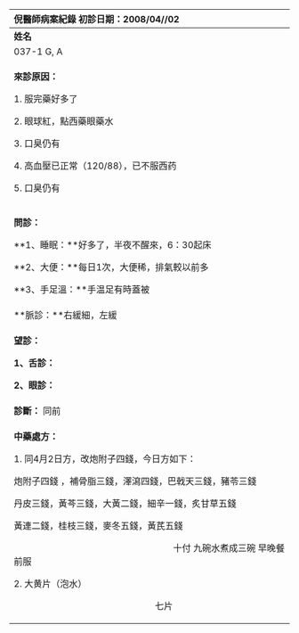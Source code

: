 ﻿|**倪醫師病案紀錄**     初診日期：2008/04//02|
| :- |
|**姓名**|**性別：**|**年齡及體型**|**來診日期：**|
|037-1 G, A|Male|46歲，中等|2008/04/09|
|<p>**來診原因：**</p><p>1. 服完藥好多了 </p><p>2. 眼球紅，點西藥眼藥水</p><p>3. 口臭仍有</p><p>4. 高血壓已正常（120/88），已不服西药</p><p>5. 口臭仍有</p>|
|<p>**問診：**</p><p>**1、睡眠：**好多了，半夜不醒來，6：30起床</p><p>**2、大便：**每日1次，大便稀，排氣較以前多</p><p>**3、手足溫：**手温足有時蓋被</p>|
|**脈診：**右緩細，左緩|
|<p>**望診：**</p><p>**1、舌診：**</p><p>**2、眼診：**</p>|
|**診斷：** 同前|
|<p>**中藥處方：** </p><p>1. 同4月2日方，改炮附子四錢，今日方如下：</p><p>炮附子四錢 ，補骨脂三錢，澤瀉四錢，巴戟天三錢，豬苓三錢</p><p>丹皮三錢，黃芩三錢，大黃二錢，細辛一錢，炙甘草五錢</p><p>黃連二錢，桂枝三錢，麥冬五錢，黃芪五錢</p><p>`                                   `十付  九碗水煮成三碗  早晚餐前服</p><p></p><p>2. 大黄片（泡水）</p><p>`                               `七片</p><p></p><p></p>|

